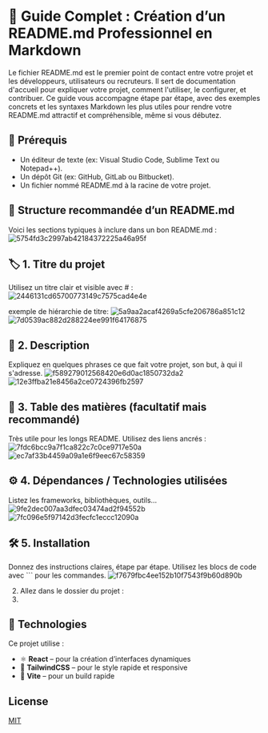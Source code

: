 # 📘 Guide Complet : Création d’un README.md Professionnel en Markdown

Le fichier README.md est le premier point de contact entre votre projet et les développeurs, utilisateurs ou recruteurs. Il sert de documentation d'accueil pour expliquer votre projet, comment l'utiliser, le configurer, et contribuer.
Ce guide vous accompagne étape par étape, avec des exemples concrets et les syntaxes Markdown les plus utiles pour rendre votre README.md attractif et compréhensible, même si vous débutez.

## 🧰 Prérequis
- Un éditeur de texte (ex: Visual Studio Code, Sublime Text ou Notepad++).
- Un dépôt Git (ex: GitHub, GitLab ou Bitbucket).
- Un fichier nommé README.md à la racine de votre projet.

## 📑 Structure recommandée d’un README.md
Voici les sections typiques à inclure dans un bon README.md :
![5754fd3c2997ab42184372225a46a95f](https://github.com/user-attachments/assets/da3025df-8bb4-4d79-926e-21e8f73c2983)

## 🏷️ 1. Titre du projet
Utilisez un titre clair et visible avec # :
![2446131cd65700773149c7575cad4e4e](https://github.com/user-attachments/assets/f314016c-24f9-4f40-bf28-e2ad76f7c664)

exemple de hiérarchie de titre:
![5a9aa2acaf4269a5cfe206786a851c12](https://github.com/user-attachments/assets/be0bed80-857c-41b8-a5c3-00e8b9f37c21)
![7d0539ac882d288224ee991f64176875](https://github.com/user-attachments/assets/1bed6948-2d3c-4574-9100-d0eb047d1249)

## 📝 2. Description
Expliquez en quelques phrases ce que fait votre projet, son but, à qui il s'adresse.
![f589279012568420e6d0ac1850732da2](https://github.com/user-attachments/assets/5ec3a5dc-c585-41ff-90f0-3845d270a222)
![12e3ffba21e8456a2ce0724396fb2597](https://github.com/user-attachments/assets/7af286de-7670-44db-bf68-9c8af84ddbcb)

## 🧭 3. Table des matières (facultatif mais recommandé)
Très utile pour les longs README. Utilisez des liens ancrés :
![7fdc6bcc9a7f1ca822c7c0ce9717e50a](https://github.com/user-attachments/assets/5000bd6d-16bd-41e0-8204-874f06026a1d)
![ec7af33b4459a09a1e6f9eec67c58359](https://github.com/user-attachments/assets/2dc09880-35e6-4db2-abc5-780936d63924)

## ⚙️ 4. Dépendances / Technologies utilisées
Listez les frameworks, bibliothèques, outils…
![9fe2dec007aa3dfec03474ad2f94552b](https://github.com/user-attachments/assets/8a56380a-45e6-446f-a644-decc8771a355)
![7fc096e5f97142d3fecfc1eccc12090a](https://github.com/user-attachments/assets/12f8333e-83d0-4283-97ba-7c03f57afea1)

## 🛠️ 5. Installation
Donnez des instructions claires, étape par étape. Utilisez les blocs de code avec ``` pour les commandes.
![f7679fbc4ee152b10f7543f9b60d890b](https://github.com/user-attachments/assets/ad5d255d-ca4b-4070-a723-d9324fc5dc3d)

2. Allez dans le dossier du projet :
2. 




## 🧪 Technologies

Ce projet utilise :

- ⚛️ **React** – pour la création d’interfaces dynamiques
- 🎨 **TailwindCSS** – pour le style rapide et responsive
- 🔧 **Vite** – pour un build rapide






## License

[MIT](https://choosealicense.com/licenses/mit/)
